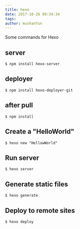 ```yaml
---
title: hexo
date: 2017-10-26 09:34:34
tags:
author: mushanYun
---
```




Some commands for Hexo



## server

```
$ npm install hexo-server
```

<!--more-->

## deployer

```
$ npm install hexo-deployer-git
```

## after pull

```
$ npm install
```

## Create a "HelloWorld"

```
$ hexo new "HellowWorld"
```

## Run server

```
$ hexo server
```

## Generate static files

```
$ hexo generate
```

## Deploy to remote sites

```
$ hexo deploy
```



